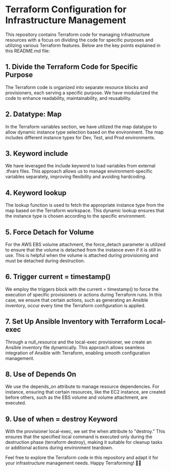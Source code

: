 
# Terraform Configuration for Infrastructure Management
This repository contains Terraform code for managing infrastructure resources with a focus on dividing the code for specific purposes and utilizing various Terraform features. Below are the key points explained in this README.md file:

## 1. Divide the Terraform Code for Specific Purpose
The Terraform code is organized into separate resource blocks and provisioners, each serving a specific purpose. We have modularized the code to enhance readability, maintainability, and reusability.

## 2. Datatype: Map
In the Terraform variables section, we have utilized the map datatype to allow dynamic instance type selection based on the environment. The map includes different instance types for Dev, Test, and Prod environments.

## 3. Keyword include
We have leveraged the include keyword to load variables from external .tfvars files. This approach allows us to manage environment-specific variables separately, improving flexibility and avoiding hardcoding.

## 4. Keyword lookup
The lookup function is used to fetch the appropriate instance type from the map based on the Terraform workspace. This dynamic lookup ensures that the instance type is chosen according to the specific environment.

## 5. Force Detach for Volume
For the AWS EBS volume attachment, the force_detach parameter is utilized to ensure that the volume is detached from the instance even if it is still in use. This is helpful when the volume is attached during provisioning and must be detached during destruction.

## 6. Trigger current = timestamp()
We employ the triggers block with the current = timestamp() to force the execution of specific provisioners or actions during Terraform runs. In this case, we ensure that certain actions, such as generating an Ansible inventory, occur every time the Terraform configuration is applied.

## 7. Set Up Ansible Inventory with Terraform Local-exec
Through a null_resource and the local-exec provisioner, we create an Ansible inventory file dynamically. This approach allows seamless integration of Ansible with Terraform, enabling smooth configuration management.

## 8. Use of Depends On
We use the depends_on attribute to manage resource dependencies. For instance, ensuring that certain resources, like the EC2 instance, are created before others, such as the EBS volume and volume attachment, are executed.

## 9. Use of when = destroy Keyword
With the provisioner local-exec, we set the when attribute to "destroy." This ensures that the specified local command is executed only during the destruction phase (terraform destroy), making it suitable for cleanup tasks or additional actions during environment teardown.

Feel free to explore the Terraform code in this repository and adapt it for your infrastructure management needs. Happy Terraforming! 🚀🌐
